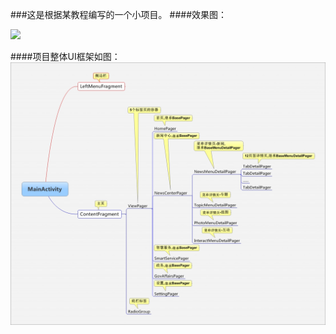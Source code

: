 ###这是根据某教程编写的一个小项目。
####效果图：

![](https://github.com/xcg-code/SmartBeiJing/blob/master/ziliao/MyProjects.gif)

####项目整体UI框架如图：
![](https://github.com/xcg-code/SmartBeiJing/blob/master/ziliao/UI%E6%A1%86%E6%9E%B6%E5%9B%BE.jpeg)

